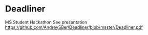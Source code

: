 # Deadliner
MS Student Hackathon
See presentation https://github.com/AndreySBer/Deadliner/blob/master/Deadliner.pdf
